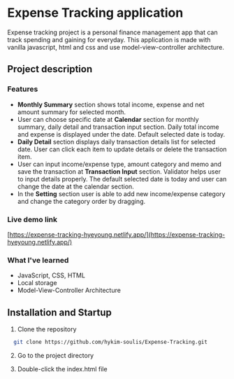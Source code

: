 # Expense Tracking application

Expense tracking project is a personal finance management app that can track spending and gaining for everyday. This application is made with vanilla javascript, html and css and use model-view-controller architecture.

## Project description

### Features

- **Monthly Summary** section shows total income, expense and net amount summary for selected month.
- User can choose specific date at **Calendar** section for monthly summary, daily detail and transaction input section. Daily total income and expense is displayed under the date. Default selected date is today.
- **Daily Detail** section displays daily transaction details list for selected date. User can click each item to update details or delete the transaction item.
- User can input income/expense type, amount category and memo and save the transaction at **Transaction Input** section. Validator helps user to input details properly. The default selected date is today and user can change the date at the calendar section.
- In the **Setting** section user is able to add new income/expense category and change the category order by dragging.

### Live demo link

[https://expense-tracking-hyeyoung.netlify.app/](https://expense-tracking-hyeyoung.netlify.app/)

### What I've learned

- JavaScript, CSS, HTML
- Local storage
- Model-View-Controller Architecture

## Installation and Startup

1. Clone the repository

```bash
  git clone https://github.com/hykim-soulis/Expense-Tracking.git
```

2. Go to the project directory

3. Double-click the index.html file

